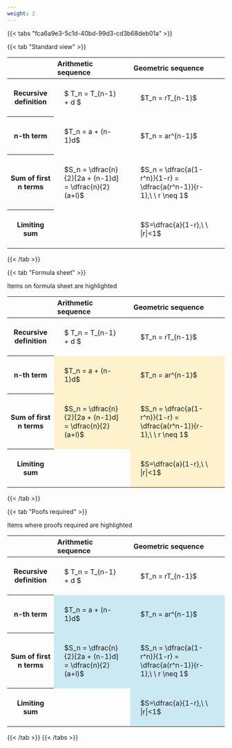 ```yaml
---
weight: 2
---
```


{{< tabs "fca6a9e3-5c1d-40bd-99d3-cd3b68deb01a" >}}

{{< tab "Standard view" >}}

<style type="text/css">
#T_00ffb th.col_heading {
  text-align: left;
  font-size: 1em;
}
#T_00ffb td {
  text-align: left;
  font-size: 1em;
  padding: 1.5em;
}
</style>
<table id="T_00ffb">
  <thead>
    <tr>
      <th class="blank level0" >&nbsp;</th>
      <th id="T_00ffb_level0_col0" class="col_heading level0 col0" >Arithmetic sequence</th>
      <th id="T_00ffb_level0_col1" class="col_heading level0 col1" >Geometric sequence</th>
    </tr>
  </thead>
  <tbody>
    <tr>
      <th id="T_00ffb_level0_row0" class="row_heading level0 row0" >Recursive definition</th>
      <td id="T_00ffb_row0_col0" class="data row0 col0" >$ T_n = T_{n-1} + d $</td>
      <td id="T_00ffb_row0_col1" class="data row0 col1" >$T_n = rT_{n-1}$</td>
    </tr>
    <tr>
      <th id="T_00ffb_level0_row1" class="row_heading level0 row1" >n-th term</th>
      <td id="T_00ffb_row1_col0" class="data row1 col0" >$T_n = a + (n-1)d$</td>
      <td id="T_00ffb_row1_col1" class="data row1 col1" >$T_n = ar^{n-1}$</td>
    </tr>
    <tr>
      <th id="T_00ffb_level0_row2" class="row_heading level0 row2" >Sum of first n terms</th>
      <td id="T_00ffb_row2_col0" class="data row2 col0" >$S_n = \dfrac{n}{2}[2a + (n-1)d] = \dfrac{n}{2}(a+l)$</td>
      <td id="T_00ffb_row2_col1" class="data row2 col1" >$S_n = \dfrac{a(1-r^n)}{1-r} = \dfrac{a(r^n-1)}{r-1},\ \  r \neq 1$</td>
    </tr>
    <tr>
      <th id="T_00ffb_level0_row3" class="row_heading level0 row3" >Limiting sum</th>
      <td id="T_00ffb_row3_col0" class="data row3 col0" ></td>
      <td id="T_00ffb_row3_col1" class="data row3 col1" >$S=\dfrac{a}{1-r},\ \ |r|<1$</td>
    </tr>
  </tbody>
</table>
{{< /tab >}}

{{< tab "Formula sheet" >}}

Items on formula sheet are highlighted 
<br>
<style type="text/css">
#T_16208 th.col_heading {
  text-align: left;
  font-size: 1em;
}
#T_16208 td {
  text-align: left;
  font-size: 1em;
  padding: 1.5em;
}
#T_16208_row0_col0, #T_16208_row0_col1, #T_16208_row3_col0 {
  background-color: rgba(0,0,0,0);
}
#T_16208_row1_col0, #T_16208_row1_col1, #T_16208_row2_col0, #T_16208_row2_col1, #T_16208_row3_col1 {
  background-color: rgba(255,194,10, 0.2);
}
</style>
<table id="T_16208">
  <thead>
    <tr>
      <th class="blank level0" >&nbsp;</th>
      <th id="T_16208_level0_col0" class="col_heading level0 col0" >Arithmetic sequence</th>
      <th id="T_16208_level0_col1" class="col_heading level0 col1" >Geometric sequence</th>
    </tr>
  </thead>
  <tbody>
    <tr>
      <th id="T_16208_level0_row0" class="row_heading level0 row0" >Recursive definition</th>
      <td id="T_16208_row0_col0" class="data row0 col0" >$ T_n = T_{n-1} + d $</td>
      <td id="T_16208_row0_col1" class="data row0 col1" >$T_n = rT_{n-1}$</td>
    </tr>
    <tr>
      <th id="T_16208_level0_row1" class="row_heading level0 row1" >n-th term</th>
      <td id="T_16208_row1_col0" class="data row1 col0" >$T_n = a + (n-1)d$</td>
      <td id="T_16208_row1_col1" class="data row1 col1" >$T_n = ar^{n-1}$</td>
    </tr>
    <tr>
      <th id="T_16208_level0_row2" class="row_heading level0 row2" >Sum of first n terms</th>
      <td id="T_16208_row2_col0" class="data row2 col0" >$S_n = \dfrac{n}{2}[2a + (n-1)d] = \dfrac{n}{2}(a+l)$</td>
      <td id="T_16208_row2_col1" class="data row2 col1" >$S_n = \dfrac{a(1-r^n)}{1-r} = \dfrac{a(r^n-1)}{r-1},\ \  r \neq 1$</td>
    </tr>
    <tr>
      <th id="T_16208_level0_row3" class="row_heading level0 row3" >Limiting sum</th>
      <td id="T_16208_row3_col0" class="data row3 col0" ></td>
      <td id="T_16208_row3_col1" class="data row3 col1" >$S=\dfrac{a}{1-r},\ \ |r|<1$</td>
    </tr>
  </tbody>
</table>
{{< /tab >}}

{{< tab "Poofs required" >}}

Items where proofs required are highlighted 
<br>
<style type="text/css">
#T_3ea42 th.col_heading {
  text-align: left;
  font-size: 1em;
}
#T_3ea42 td {
  text-align: left;
  font-size: 1em;
  padding: 1.5em;
}
#T_3ea42_row0_col0, #T_3ea42_row0_col1, #T_3ea42_row3_col0 {
  background-color: rgba(0,0,0,0);
}
#T_3ea42_row1_col0, #T_3ea42_row1_col1, #T_3ea42_row2_col0, #T_3ea42_row2_col1, #T_3ea42_row3_col1 {
  background-color: rgba(0,150,200, 0.2);
}
</style>
<table id="T_3ea42">
  <thead>
    <tr>
      <th class="blank level0" >&nbsp;</th>
      <th id="T_3ea42_level0_col0" class="col_heading level0 col0" >Arithmetic sequence</th>
      <th id="T_3ea42_level0_col1" class="col_heading level0 col1" >Geometric sequence</th>
    </tr>
  </thead>
  <tbody>
    <tr>
      <th id="T_3ea42_level0_row0" class="row_heading level0 row0" >Recursive definition</th>
      <td id="T_3ea42_row0_col0" class="data row0 col0" >$ T_n = T_{n-1} + d $</td>
      <td id="T_3ea42_row0_col1" class="data row0 col1" >$T_n = rT_{n-1}$</td>
    </tr>
    <tr>
      <th id="T_3ea42_level0_row1" class="row_heading level0 row1" >n-th term</th>
      <td id="T_3ea42_row1_col0" class="data row1 col0" >$T_n = a + (n-1)d$</td>
      <td id="T_3ea42_row1_col1" class="data row1 col1" >$T_n = ar^{n-1}$</td>
    </tr>
    <tr>
      <th id="T_3ea42_level0_row2" class="row_heading level0 row2" >Sum of first n terms</th>
      <td id="T_3ea42_row2_col0" class="data row2 col0" >$S_n = \dfrac{n}{2}[2a + (n-1)d] = \dfrac{n}{2}(a+l)$</td>
      <td id="T_3ea42_row2_col1" class="data row2 col1" >$S_n = \dfrac{a(1-r^n)}{1-r} = \dfrac{a(r^n-1)}{r-1},\ \  r \neq 1$</td>
    </tr>
    <tr>
      <th id="T_3ea42_level0_row3" class="row_heading level0 row3" >Limiting sum</th>
      <td id="T_3ea42_row3_col0" class="data row3 col0" ></td>
      <td id="T_3ea42_row3_col1" class="data row3 col1" >$S=\dfrac{a}{1-r},\ \ |r|<1$</td>
    </tr>
  </tbody>
</table>
{{< /tab >}}
{{< /tabs >}}